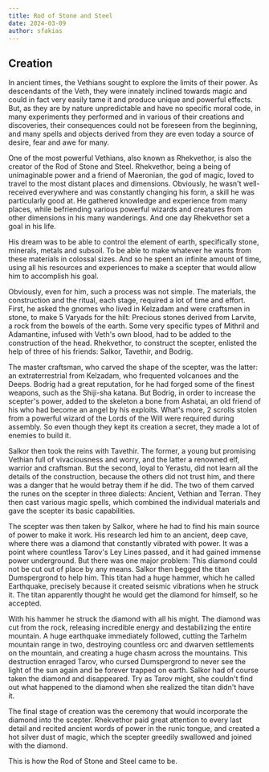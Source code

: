 ```yaml
---
title: Rod of Stone and Steel
date: 2024-03-09
author: sfakias
---
```


## Creation

In ancient times, the Vethians sought to explore the limits of their power. As descendants of the Veth, they were innately inclined towards magic and could in fact very easily tame it and produce unique and powerful effects. But, as they are by nature unpredictable and have no specific moral code, in many experiments they performed and in various of their creations and discoveries, their consequences could not be foreseen from the beginning, and many spells and objects derived from they are even today a source of desire, fear and awe for many.

One of the most powerful Vethians, also known as Rhekvethor, is also the creator of the Rod of Stone and Steel. Rhekvethor, being a being of unimaginable power and a friend of Maeronian, the god of magic, loved to travel to the most distant places and dimensions. Obviously, he wasn't well-received everywhere and was constantly changing his form, a skill he was particularly good at. He gathered knowledge and experience from many places, while befriending various powerful wizards and creatures from other dimensions in his many wanderings. And one day Rhekvethor set a goal in his life.

His dream was to be able to control the element of earth, specifically stone, minerals, metals and subsoil. To be able to make whatever he wants from these materials in colossal sizes. And so he spent an infinite amount of time, using all his resources and experiences to make a scepter that would allow him to accomplish his goal.

Obviously, even for him, such a process was not simple. The materials, the construction and the ritual, each stage, required a lot of time and effort. First, he asked the gnomes who lived in Kelzadam and were craftsmen in stone, to make 5 Varyads for the hilt: Precious stones derived from Larvite, a rock from the bowels of the earth. Some very specific types of Mithril and Adamantine, infused with Veth's own blood, had to be added to the construction of the head. Rhekvethor, to construct the scepter, enlisted the help of three of his friends: Salkor, Tavethir, and Bodrig.

The master craftsman, who carved the shape of the scepter, was the latter: an extraterrestrial from Kelzadam, who frequented volcanoes and the Deeps. Bodrig had a great reputation, for he had forged some of the finest weapons, such as the Shiji-sha katana. But Bodrig, in order to increase the scepter's power, added to the skeleton a bone from Ashatai, an old friend of his who had become an angel by his exploits. What's more, 2 scrolls stolen from a powerful wizard of the Lords of the Will were required during assembly. So even though they kept its creation a secret, they made a lot of enemies to build it.

Salkor then took the reins with Tavethir. The former, a young but promising Vethian full of vivaciousness and worry, and the latter a renowned elf, warrior and craftsman. But the second, loyal to Yerastu, did not learn all the details of the construction, because the others did not trust him, and there was a danger that he would betray them if he did. The two of them carved the runes on the scepter in three dialects: Ancient, Vethian and Terran. They then cast various magic spells, which combined the individual materials and gave the scepter its basic capabilities.

The scepter was then taken by Salkor, where he had to find his main source of power to make it work. His research led him to an ancient, deep cave, where there was a diamond that constantly vibrated with power. It was a point where countless Tarov's Ley Lines passed, and it had gained immense power underground. But there was one major problem: This diamond could not be cut out of place by any means. Salkor then begged the titan Dumspergrond to help him. This titan had a huge hammer, which he called Earthquake, precisely because it created seismic vibrations when he struck it. The titan apparently thought he would get the diamond for himself, so he accepted.

With his hammer he struck the diamond with all his might. The diamond was cut from the rock, releasing incredible energy and destabilizing the entire mountain. A huge earthquake immediately followed, cutting the Tarhelm mountain range in two, destroying countless orc and dwarven settlements on the mountain, and creating a huge chasm across the mountains. This destruction enraged Tarov, who cursed Dumspergrond to never see the light of the sun again and be forever trapped on earth. Salkor had of course taken the diamond and disappeared. Try as Tarov might, she couldn't find out what happened to the diamond when she realized the titan didn't have it.

The final stage of creation was the ceremony that would incorporate the diamond into the scepter. Rhekvethor paid great attention to every last detail and recited ancient words of power in the runic tongue, and created a hot silver dust of magic, which the scepter greedily swallowed and joined with the diamond.

This is how the Rod of Stone and Steel came to be.